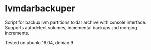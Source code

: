 # lvmdarbackuper
Script for backup lvm partitions to dar archive with console interface. Supports autodetect volumes, incremental backups and merging increments.

Tested on ubuntu 16.04, debian 9
